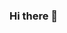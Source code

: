 ### Hi there 👋

<!--
**elipie/elipie** is a ✨ _special_ ✨ repository because its `README.md` (this file) appears on your GitHub profile.

Here are some ideas to get you started:

- 🔭 I’m currently working on PieLang
- 🌱 I’m currently learning Crystal & Rust
- 👯 I’m looking to collaborate on programming langauges
- 🤔 I’m looking for help with Assembly/Bootloaders
- 💬 Ask me about Python/C++
- 📫 How to reach me: https://repl.it
- ⚡ Fun fact: I have been coding since I was 9! (Real coding, not scratch)
-->

